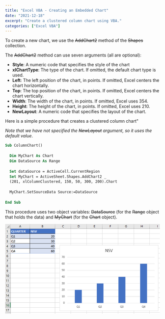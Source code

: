 ```yaml
---
title: "Excel VBA - Creating an Embedded Chart"
date: "2021-12-18"
excerpt: "Create a clustered column chart using VBA."
categories: ["Excel VBA"]
---
```


To create a new chart, we use the ~~AddChart2~~ method of the ~~Shapes~~ collection.

The ~~AddChart2~~ method can use seven arguments (all are optional):

- **Style**: A numeric code that specifies the style of the chart
- **xlChartType**: The type of the chart. If omitted, the default chart type is used.
- **Left**: The left position of the chart, in points. If omitted, Excel centers the chart horizontally.
- **Top**: The top position of the chart, in points. If omitted, Excel centers the chart vertically.
- **Width**: The width of the chart, in points. If omitted, Excel uses 354.
- **Height**: The height of the chart, in points. If omitted, Excel uses 210.
- **NewLayout**: A numeric code that specifies the layout of the chart.

Here is a simple procedure that creates a clustered column chart"

_Note that we have not specified the ~~NewLayout~~ argument, so it uses the default value_.

```vb {numberLines}
Sub ColumnChart()

  Dim MyChart As Chart
  Dim DataSource As Range

  Set dataSource = ActiveCell.CurrentRegion
  Set MyChart = ActiveSheet.Shapes.AddChart2 _
  (201, xlColumnClustered, 150, 50, 300, 200).Chart

  MyChart.SetSourceData Source:=DataSource

End Sub
```

This procedure uses two object variables: ~~DataSource~~ (for the ~~Range~~ object that holds the data) and ~~MyChart~~ (for the ~~Chart~~ object).

![Clustered Column Chart](../images/chart/columnChart.png)
